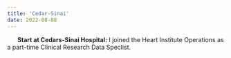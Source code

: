 ```yaml
---
title: 'Cedar-Sinai'
date: 2022-08-08
---
```


&nbsp;&nbsp;&nbsp;&nbsp;&nbsp; **Start at Cedars-Sinai Hospital:** I joined the Heart Institute Operations as a part-time Clinical Research Data Speclist.
